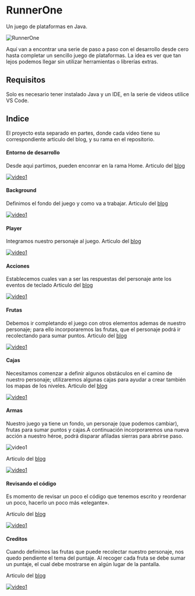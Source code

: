 # RunnerOne

Un juego de plataformas en Java.

![RunnerOne](http://www.gsampallo.com/blog/wp-content/uploads/2020/05/platform-game.jpg)

Aquí van a encontrar una serie de paso a paso con el desarrollo desde cero hasta completar un sencillo juego de plataformas. La idea es ver que tan lejos podemos llegar sin utilizar herramientas o librerías extras.

## Requisitos

Solo es necesario tener instalado Java y un IDE, en la serie de videos utilice VS Code.

## Indice

El proyecto esta separado en partes, donde cada video tiene su correspondiente articulo del blog, y su rama en el repositorio.

#### Entorno de desarrollo
Desde aqui partimos, pueden enconrar en la rama Home.
Articulo del [blog](http://www.gsampallo.com/blog/?p=700)

[![video1](https://img.youtube.com/vi/DASRQftG3k8/0.jpg)](https://youtu.be/DASRQftG3k8)

#### Background

Definimos el fondo del juego y como va a trabajar.
Articulo del [blog](http://www.gsampallo.com/blog/?p=720)

[![video1](https://img.youtube.com/vi/kP3E5sGkuYE/0.jpg)](https://youtu.be/kP3E5sGkuYE)

#### Player

Integramos nuestro personaje al juego.
Articulo del [blog](http://www.gsampallo.com/blog/?p=743)

[![video1](https://img.youtube.com/vi/HuLxfCf34ic/0.jpg)](https://youtu.be/HuLxfCf34ic)

#### Acciones

Establecemos cuales van a ser las respuestas del personaje ante los eventos de teclado
Articulo del [blog](http://www.gsampallo.com/blog/?p=753)

[![video1](https://img.youtube.com/vi/6p7GRstzDbk/0.jpg)](https://youtu.be/6p7GRstzDbk)

#### Frutas

Debemos ir completando el juego con otros elementos ademas de nuestro personaje; para ello incorporaremos las frutas, que el personaje podrá ir recolectando para sumar puntos.
Articulo del [blog](http://www.gsampallo.com/blog/?p=766)

[![video1](https://img.youtube.com/vi/c9omnO3uxAE/0.jpg)](https://youtu.be/c9omnO3uxAE)

#### Cajas

Necesitamos comenzar a definir algunos obstáculos en el camino de nuestro personaje; utilizaremos algunas cajas para ayudar a crear también los mapas de los niveles.
Articulo del [blog](http://www.gsampallo.com/blog/2020/05/23/juego-de-plataformas-en-java-6-cajas/)

[![video1](https://img.youtube.com/vi/h0fAb9xxSzM/0.jpg)](https://youtu.be/h0fAb9xxSzM)

#### Armas

Nuestro juego ya tiene un fondo, un personaje (que podemos cambiar), frutas para sumar puntos y cajas.A continuación incorporaremos una nueva acción a nuestro héroe, podrá disparar afiladas sierras para abrirse paso.

![video1](http://www.gsampallo.com/blog/wp-content/uploads/2020/05/player_w2.gif)

Articulo del [blog](http://www.gsampallo.com/blog/2020/05/26/juego-de-plataformas-en-java-7-destruir-las-cajas/)

[![video1](https://img.youtube.com/vi/OWklYWcxeEc/0.jpg)](https://youtu.be/OWklYWcxeEc)

#### Revisando el código

Es momento de revisar un poco el código que tenemos escrito y reordenar un poco, hacerlo un poco más «elegante».

Articulo del [blog](http://www.gsampallo.com/blog/2020/05/26/juego-de-plataforma-en-java-8-un-poco-de-optimizacion/)

[![video1](https://img.youtube.com/vi/d2Shvd3YnkA/0.jpg)](https://youtu.be/d2Shvd3YnkA)

#### Creditos

Cuando definimos las frutas que puede recolectar nuestro personaje, nos quedo pendiente el tema del puntaje. Al recoger cada fruta se debe sumar un puntaje, el cual debe mostrarse en algún lugar de la pantalla.

Articulo del [blog](http://www.gsampallo.com/blog/2020/05/26/juego-de-plataformas-en-java-9-puntaje/)

[![video1](https://img.youtube.com/vi/AU5sSylucUE/0.jpg)](https://youtu.be/AU5sSylucUE)
